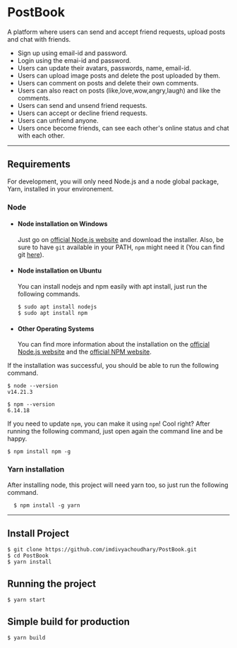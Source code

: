 # PostBook

A platform where users can send and accept friend requests, upload posts and chat with friends.<br />
- Sign up using email-id and password. <br />
- Login using the emai-id and password. <br />
- Users can update their avatars, passwords, name, email-id. <br />
- Users can upload image posts and delete the post uploaded by them. <br />
- Users can comment on posts and delete their own comments. <br />
- Users can also react on posts (like,love,wow,angry,laugh) and like the comments. <br />
- Users can send and unsend friend requests. <br />
- Users can accept or decline friend requests. <br />
- Users can unfriend anyone. <br />
- Users once become friends, can see each other's online status and chat with each other. <br />

---
## Requirements

For development, you will only need Node.js and a node global package, Yarn, installed in your environement.

### Node
- #### Node installation on Windows

  Just go on [official Node.js website](https://nodejs.org/) and download the installer.
Also, be sure to have `git` available in your PATH, `npm` might need it (You can find git [here](https://git-scm.com/)).

- #### Node installation on Ubuntu

  You can install nodejs and npm easily with apt install, just run the following commands.

      $ sudo apt install nodejs
      $ sudo apt install npm

- #### Other Operating Systems
  You can find more information about the installation on the [official Node.js website](https://nodejs.org/) and the [official NPM website](https://npmjs.org/).

If the installation was successful, you should be able to run the following command.

    $ node --version
    v14.21.3

    $ npm --version
    6.14.18

If you need to update `npm`, you can make it using `npm`! Cool right? After running the following command, just open again the command line and be happy.

    $ npm install npm -g

###
### Yarn installation
  After installing node, this project will need yarn too, so just run the following command.

      $ npm install -g yarn

---

## Install Project

    $ git clone https://github.com/imdivyachoudhary/PostBook.git
    $ cd PostBook
    $ yarn install

## Running the project

    $ yarn start

## Simple build for production

    $ yarn build

